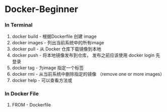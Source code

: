 # Docker-Beginner

### In Terminal 

1. docker build - 根据Dockerfile 创建 image
2. docker images - 列出当前系统中的所有image
3.  docker pull - 从 Docker 仓库下载镜像到本地
4. docker push - 将本地镜像发布到仓库， 发布之前应该使用 docker login 先登录
5. docker tag - 为image 指定一个标签
6. docker rmi - 从当前系统中删除指定的镜像 （remove one or more images）
7. docker help - 可以查看方法或

### In Docker File

1. FROM - Dockerfile 